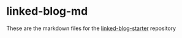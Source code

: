 # linked-blog-md
These are the markdown files for the [linked-blog-starter](https://github.com/matthewwong525/linked-blog-starter) repository
